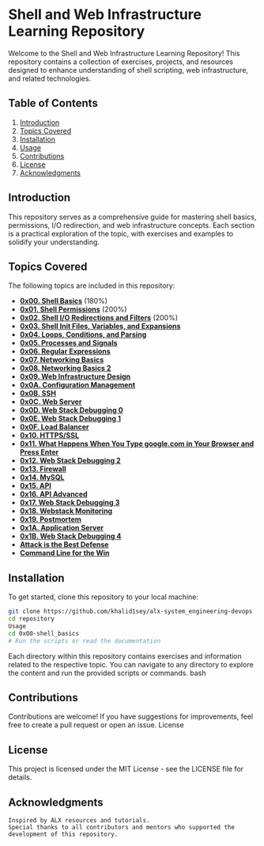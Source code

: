 # Shell and Web Infrastructure Learning Repository

Welcome to the Shell and Web Infrastructure Learning Repository! This repository contains a collection of exercises, projects, and resources designed to enhance understanding of shell scripting, web infrastructure, and related technologies.

## Table of Contents

1. [Introduction](#introduction)
2. [Topics Covered](#topics-covered)
3. [Installation](#installation)
4. [Usage](#usage)
5. [Contributions](#contributions)
6. [License](#license)
7. [Acknowledgments](#acknowledgments)

## Introduction

This repository serves as a comprehensive guide for mastering shell basics, permissions, I/O redirection, and web infrastructure concepts. Each section is a practical exploration of the topic, with exercises and examples to solidify your understanding.

## Topics Covered

The following topics are included in this repository:

- **[0x00. Shell Basics](0x00-shell_basics)** (180%)
- **[0x01. Shell Permissions](0x01-shell_permissions)** (200%)
- **[0x02. Shell I/O Redirections and Filters](0x02-shell_io_redirections_and_filters)** (200%)
- **[0x03. Shell Init Files, Variables, and Expansions](0x03-shell_init_files_variables_and_expansions)**
- **[0x04. Loops, Conditions, and Parsing](0x04-loops_conditions_and_parsing)**
- **[0x05. Processes and Signals](0x05-processes_and_signals)**
- **[0x06. Regular Expressions](0x06-regular_expressions)**
- **[0x07. Networking Basics](0x07-networking_basics)**
- **[0x08. Networking Basics 2](0x08-networking_basics_2)**
- **[0x09. Web Infrastructure Design](0x09-web_infrastructure_design)**
- **[0x0A. Configuration Management](0x0A-configuration_management)**
- **[0x0B. SSH](0x0B-ssh)**
- **[0x0C. Web Server](0x0C-web_server)**
- **[0x0D. Web Stack Debugging 0](0x0D-web_stack_debugging_0)**
- **[0x0E. Web Stack Debugging 1](0x0E-web_stack_debugging_1)**
- **[0x0F. Load Balancer](0x0F-load_balancer)**
- **[0x10. HTTPS/SSL](0x10-https_ssl)**
- **[0x11. What Happens When You Type google.com in Your Browser and Press Enter](0x11-what_happens_when_your_type_google_com_in_your_browser_and_press_enter)**
- **[0x12. Web Stack Debugging 2](0x12-web_stack_debugging_2)**
- **[0x13. Firewall](0x13-firewall)**
- **[0x14. MySQL](0x14-mysql)**
- **[0x15. API](0x15-api)**
- **[0x16. API Advanced](0x16-api_advanced)**
- **[0x17. Web Stack Debugging 3](0x17-web_stack_debugging_3)**
- **[0x18. Webstack Monitoring](0x18-webstack_monitoring)**
- **[0x19. Postmortem](0x19-postmortem)**
- **[0x1A. Application Server](0x1A-application_server)**
- **[0x1B. Web Stack Debugging 4](0x1B-web_stack_debugging_4)**
- **[Attack is the Best Defense](attack_is_the_best_defense)**
- **[Command Line for the Win](command_line_for_the_win)**
## Installation

To get started, clone this repository to your local machine:

```bash
git clone https://github.com/khalid1sey/alx-system_engineering-devops
cd repository
Usage
cd 0x00-shell_basics
# Run the scripts or read the documentation
```
Each directory within this repository contains exercises and information related to the respective topic. You can navigate to any directory to explore the content and run the provided scripts or commands.
bash

## Contributions

Contributions are welcome! If you have suggestions for improvements, feel free to create a pull request or open an issue.
License

## License
This project is licensed under the MIT License - see the LICENSE file for details.

## Acknowledgments

    Inspired by ALX resources and tutorials.
    Special thanks to all contributors and mentors who supported the development of this repository.



